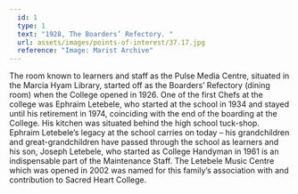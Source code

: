 ```yaml
---
  id: 1
  type: 1
  text: "1928, The Boarders’ Refectory. "
  url: assets/images/points-of-interest/37.17.jpg
  reference: "Image: Marist Archive"
---
```

The room known to learners and staff as the Pulse Media Centre, situated in the Marcia Hyam Library, started off as the Boarders’ Refectory (dining room) when the College opened in 1926\. One of the first Chefs at the college was Ephraim Letebele, who started at the school in 1934 and stayed until his retirement in 1974, coinciding with the end of the boarding at the College. His kitchen was situated behind the high school tuck-shop. Ephraim Letebele’s legacy at the school carries on today – his grandchildren and great-grandchildren have passed through the school as learners and his son, Joseph Letebele, who started as College Handyman in 1961 is an indispensable part of the Maintenance Staff. The Letebele Music Centre which was opened in 2002 was named for this family’s association with and contribution to Sacred Heart College.
        